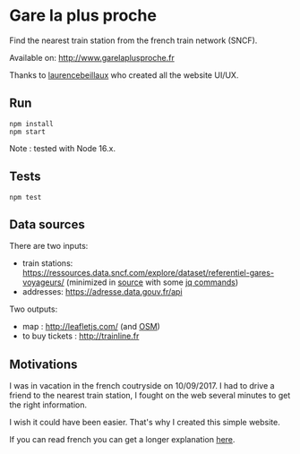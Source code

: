# Gare la plus proche

Find the nearest train station from the french train network (SNCF).

Available on: http://www.garelaplusproche.fr

Thanks to [laurencebeillaux](https://github.com/laurencebeillaux) who created all the website UI/UX.

## Run 

```
npm install 
npm start
```
Note : tested with Node 16.x. 

## Tests 

```
npm test
```

## Data sources

There are two inputs: 
- train stations: https://ressources.data.sncf.com/explore/dataset/referentiel-gares-voyageurs/ (minimized in [source](https://github.com/glae/lagarelaplusproche.fr/blob/c442d5b520141b34f14778d230ad2c2d90f8e702/main.js#L1) with some [jq commands](https://github.com/glae/lagarelaplusproche.fr/blob/master/some_useful_commands_to_minimize_stations_file.sh))
- addresses: https://adresse.data.gouv.fr/api

Two outputs: 
- map : http://leafletjs.com/ (and [OSM](http://openstreetmap.org))
- to buy tickets : http://trainline.fr 


## Motivations

I was in vacation in the french coutryside on 10/09/2017. I had to drive a friend to the nearest train station, I fought on the web several minutes to get the right information. 

I wish it could have been easier. That's why I created this simple website.

If you can read french you can get a longer explanation [here](README-motivations-fr.md).
